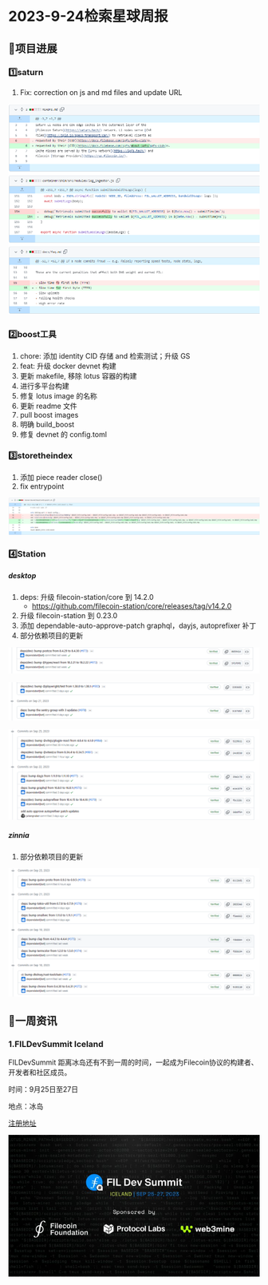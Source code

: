 # 2023-9-24检索星球周报


## 🚀项目进展

### 1️⃣saturn

1. Fix: correction on js and md files and update URL

![image-20230925105109848](./img/9-24-1-2023.png)

###  2️⃣boost工具

1. chore: 添加 identity CID 存储 and 检索测试；升级 GS
1. feat: 升级 docker devnet 构建
1. 更新 makefile, 移除 lotus 容器的构建
1. 进行多平台构建
1. 修复 lotus image 的名称
1. 更新 readme 文件
1. pull boost images
1. 明确 build_boost
1. 修复 devnet 的 config.toml

###  3️⃣storetheindex

1. 添加 piece reader close()
1. fix entrypoint

![image-20230925110945330](./img/9-24-2-2023.png)

### 4️⃣Station

##### desktop

1. deps: 升级 filecoin-station/core 到 14.2.0
   + https://github.com/filecoin-station/core/releases/tag/v14.2.0
1. 升级 filecoin-station 到 0.23.0
1. 添加 dependable-auto-approve-patch graphql，dayjs, autoprefixer 补丁
1. 部分依赖项目的更新

![image-20230925111958658](./img/9-24-3-2023.png)

![image-20230925112028593](./img/9-24-5-2023.png)

![image-20230925112059227](./img/9-24-6-2023.png)

##### zinnia

1. 部分依赖项目的更新

![image-20230925112209375](./img/9-24-7-2023.png)

##  📢一周资讯

### 1.FILDevSummit Iceland

FILDevSummit 距离冰岛还有不到一周的时间，一起成为Filecoin协议的构建者、开发者和社区成员。

时间：9月25日至27日

地点：冰岛

[注册地址](https://fildev.io/?utm_campaign=FIL%20Dev%20Summit&utm_content=264764279&utm_medium=social&utm_source=twitter&hss_channel=tw-2653394250#iceland)

![img](./img/9-24-8-2023.png)
